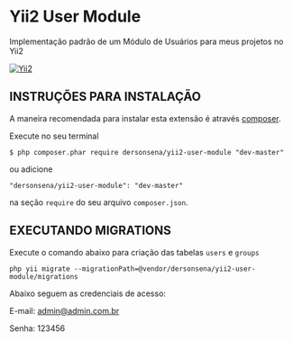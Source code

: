 Yii2 User Module
===========================

Implementação padrão de um Módulo de Usuários para meus projetos no Yii2

[![Yii2](https://img.shields.io/badge/Powered_by-Yii_Framework-green.svg?style=flat)](http://www.yiiframework.com/)

INSTRUÇÕES PARA INSTALAÇÃO
-------------------

A maneira recomendada para instalar esta extensão é através [composer](http://getcomposer.org/download/).

Execute no seu terminal

```
$ php composer.phar require dersonsena/yii2-user-module "dev-master"
```

ou adicione 

```
"dersonsena/yii2-user-module": "dev-master"
```

na seção ```require``` do seu arquivo `composer.json`.

EXECUTANDO MIGRATIONS
-------------------

Execute o comando abaixo para criação das tabelas ```users``` e ```groups```

```
php yii migrate --migrationPath=@vendor/dersonsena/yii2-user-module/migrations
```

Abaixo seguem as credenciais de acesso:

E-mail: admin@admin.com.br

Senha: 123456